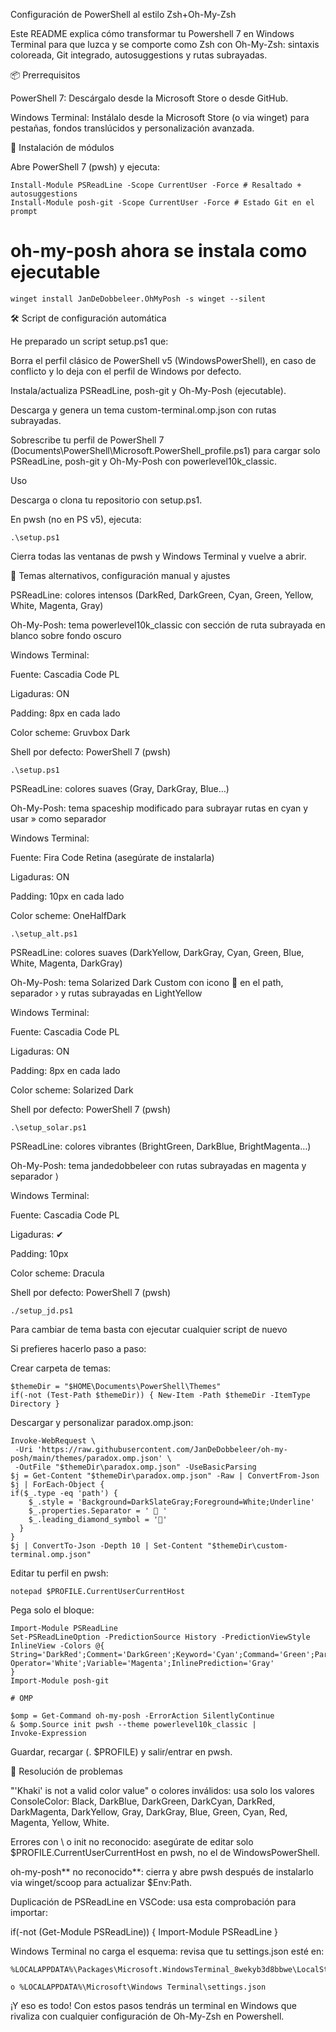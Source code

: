 Configuración de PowerShell al estilo Zsh+Oh-My-Zsh

Este README explica cómo transformar tu Powershell 7 en Windows Terminal para que luzca y se comporte como Zsh con Oh-My-Zsh: sintaxis coloreada, Git integrado, autosuggestions y rutas subrayadas.

📦 Prerrequisitos

PowerShell 7: Descárgalo desde la Microsoft Store o desde GitHub.

Windows Terminal: Instálalo desde la Microsoft Store (o via winget) para pestañas, fondos translúcidos y personalización avanzada.

🔧 Instalación de módulos

Abre PowerShell 7 (pwsh) y ejecuta:

```
Install-Module PSReadLine -Scope CurrentUser -Force # Resaltado + autosuggestions
Install-Module posh-git -Scope CurrentUser -Force # Estado Git en el prompt
```

# oh-my-posh ahora se instala como ejecutable

```
winget install JanDeDobbeleer.OhMyPosh -s winget --silent
```

🛠️ Script de configuración automática

He preparado un script setup.ps1 que:

Borra el perfil clásico de PowerShell v5 (WindowsPowerShell), en caso de conflicto y lo deja con el perfil de Windows por defecto.

Instala/actualiza PSReadLine, posh-git y Oh-My-Posh (ejecutable).

Descarga y genera un tema custom-terminal.omp.json con rutas subrayadas.

Sobrescribe tu perfil de PowerShell 7 (Documents\PowerShell\Microsoft.PowerShell_profile.ps1) para cargar solo PSReadLine, posh-git y Oh-My-Posh con powerlevel10k_classic.

Uso

Descarga o clona tu repositorio con setup.ps1.

En pwsh (no en PS v5), ejecuta:

```
.\setup.ps1
```

Cierra todas las ventanas de pwsh y Windows Terminal y vuelve a abrir.

🎨 Temas alternativos, configuración manual y ajustes

PSReadLine: colores intensos (DarkRed, DarkGreen, Cyan, Green, Yellow, White, Magenta, Gray)

Oh-My-Posh: tema powerlevel10k_classic con sección de ruta subrayada en blanco sobre fondo oscuro

Windows Terminal:

Fuente: Cascadia Code PL

Ligaduras: ON

Padding: 8px en cada lado

Color scheme: Gruvbox Dark

Shell por defecto: PowerShell 7 (pwsh)

```
.\setup.ps1
```

PSReadLine: colores suaves (Gray, DarkGray, Blue…)

Oh-My-Posh: tema spaceship modificado para subrayar rutas en cyan y usar » como separador

Windows Terminal:

Fuente: Fira Code Retina (asegúrate de instalarla)

Ligaduras: ON

Padding: 10px en cada lado

Color scheme: OneHalfDark

```
.\setup_alt.ps1
```

PSReadLine: colores suaves (DarkYellow, DarkGray, Cyan, Green, Blue, White, Magenta, DarkGray)

Oh-My-Posh: tema Solarized Dark Custom con icono  en el path, separador › y rutas subrayadas en LightYellow

Windows Terminal:

Fuente: Cascadia Code PL

Ligaduras: ON

Padding: 8px en cada lado

Color scheme: Solarized Dark

Shell por defecto: PowerShell 7 (pwsh)

```
.\setup_solar.ps1
```

PSReadLine: colores vibrantes (BrightGreen, DarkBlue, BrightMagenta…)

Oh-My-Posh: tema jandedobbeleer con rutas subrayadas en magenta y separador ⟩

Windows Terminal:

Fuente: Cascadia Code PL

Ligaduras: ✔

Padding: 10px

Color scheme: Dracula

Shell por defecto: PowerShell 7 (pwsh)

```
./setup_jd.ps1
```

Para cambiar de tema basta con ejecutar cualquier script de nuevo

Si prefieres hacerlo paso a paso:

Crear carpeta de temas:

```
$themeDir = "$HOME\Documents\PowerShell\Themes"
if(-not (Test-Path $themeDir)) { New-Item -Path $themeDir -ItemType Directory }
```

Descargar y personalizar paradox.omp.json:

```
Invoke-WebRequest \
 -Uri 'https://raw.githubusercontent.com/JanDeDobbeleer/oh-my-posh/main/themes/paradox.omp.json' \
 -OutFile "$themeDir\paradox.omp.json" -UseBasicParsing
$j = Get-Content "$themeDir\paradox.omp.json" -Raw | ConvertFrom-Json
$j | ForEach-Object {
if($_.type -eq 'path') {
    $_.style = 'Background=DarkSlateGray;Foreground=White;Underline'
    $_.properties.Separator = '  '
    $_.leading_diamond_symbol = ''
  }
}
$j | ConvertTo-Json -Depth 10 | Set-Content "$themeDir\custom-terminal.omp.json"
```

Editar tu perfil en pwsh:

```
notepad $PROFILE.CurrentUserCurrentHost
```

Pega solo el bloque:

```
Import-Module PSReadLine
Set-PSReadLineOption -PredictionSource History -PredictionViewStyle InlineView -Colors @{
String='DarkRed';Comment='DarkGreen';Keyword='Cyan';Command='Green';Parameter='Yellow';
Operator='White';Variable='Magenta';InlinePrediction='Gray'
}
Import-Module posh-git

# OMP

$omp = Get-Command oh-my-posh -ErrorAction SilentlyContinue
& $omp.Source init pwsh --theme powerlevel10k_classic |
Invoke-Expression
```

Guardar, recargar (. $PROFILE) y salir/entrar en pwsh.

🐞 Resolución de problemas

"'Khaki' is not a valid color value" o colores inválidos: usa solo los valores ConsoleColor:
Black, DarkBlue, DarkGreen, DarkCyan, DarkRed, DarkMagenta, DarkYellow, Gray, DarkGray, Blue, Green, Cyan, Red, Magenta, Yellow, White.

Errores con \ o init no reconocido: asegúrate de editar solo $PROFILE.CurrentUserCurrentHost en pwsh, no el de WindowsPowerShell.

oh-my-posh** no reconocido**: cierra y abre pwsh después de instalarlo via winget/scoop para actualizar $Env:Path.

Duplicación de PSReadLine en VSCode: usa esta comprobación para importar:

if(-not (Get-Module PSReadLine)) { Import-Module PSReadLine }

Windows Terminal no carga el esquema: revisa que tu settings.json esté en:

```
%LOCALAPPDATA%\Packages\Microsoft.WindowsTerminal_8wekyb3d8bbwe\LocalState\settings.json

o %LOCALAPPDATA%\Microsoft\Windows Terminal\settings.json
```

¡Y eso es todo! Con estos pasos tendrás un terminal en Windows que rivaliza con cualquier configuración de Oh-My-Zsh en Powershell.
